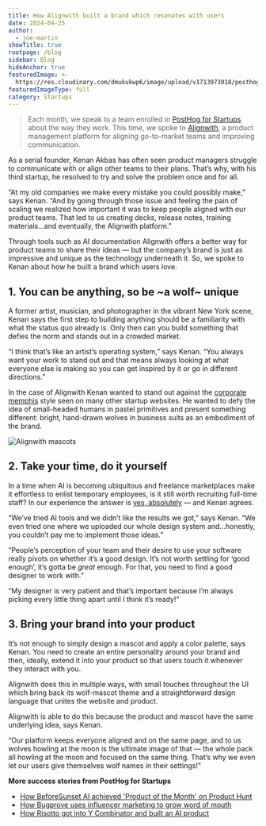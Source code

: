 ```yaml
---
title: How Alignwith built a brand which resonates with users
date: 2024-04-25
author:
  - joe-martin
showTitle: true
rootpage: /blog
sidebar: Blog
hideAnchor: true
featuredImage: >-
  https://res.cloudinary.com/dmukukwp6/image/upload/v1713973018/posthog.com/contents/images/blog/spotlight-alignwith.jpg
featuredImageType: full
category: Startups
---
```


> Each month, we speak to a team enrolled in [PostHog for Startups](/startups) about the way they work. This time, we spoke to [Alignwith](https://www.alignwith.io/), a product management platform for aligning go-to-market teams and improving communication.

As a serial founder, Kenan Akbas has often seen product managers struggle to communicate with or align other teams to their plans. That’s why, with his third startup, he resolved to try and solve the problem once and for all. 

“At my old companies we make every mistake you could possibly make,” says Kenan. “And by going through those issue and feeling the pain of scaling we realized how important it was to keep people aligned with our product teams. That led to us creating decks, release notes, training materials...and eventually, the Alignwith platform.”

Through tools such as AI documentation Alignwith offers a better way for product teams to share their ideas — but the company’s brand is just as impressive and unique as the technology underneath it. So, we spoke to Kenan about how he built a brand which users love. 

## 1. You can be anything, so be ~a wolf~ unique

A former artist, musician, and photographer in the vibrant New York scene, Kenan says the first step to building anything should be a familiarity with what the status quo already is. Only then can you build something that defies the norm and stands out in a crowded market.

“I think that’s like an artist’s operating system,” says Kenan. “You always want your work to stand out and that means always looking at what everyone else is making so you can get inspired by it or go in different directions.”

In the case of Alignwith Kenan wanted to stand out against the [corporate memphis](https://en.wikipedia.org/wiki/Corporate_Memphis) style seen on many other startup websites. He wanted to defy the idea of small-headed humans in pastel primitives and present something different: bright, hand-drawn wolves in business suits as an embodiment of the brand. 

![Alignwith mascots](https://res.cloudinary.com/dmukukwp6/image/upload/v1713973218/posthog.com/contents/images/blog/alignwith-wolf.png)

## 2. Take your time, do it yourself

In a time when AI is becoming ubiquitous and freelance marketplaces make it effortless to enlist temporary employees, is it still worth recruiting full-time staff? In our experience the answer is [yes, absolutely](/founders/posthog-first-five#4-lottie-coxon) — and Kenan agrees. 

“We’ve tried AI tools and we didn’t like the results we got,” says Kenan. “We even tried one where we uploaded our whole design system and...honestly, you couldn’t pay me to implement those ideas.”

“People’s perception of your team and their desire to use your software really pivots on whether it’s a good design. It’s not worth settling for ‘good enough’, it’s gotta be _great_ enough. For that, you need to find a good designer to work with.”

“My designer is very patient and that’s important because I’m always picking every little thing apart until I think it’s ready!”

## 3. Bring your brand into your product

It’s not enough to simply design a mascot and apply a color palette, says Kenan. You need to create an entire personality around your brand and then, ideally, extend it into your product so that users touch it whenever they interact with you.

Alignwith does this in multiple ways, with small touches throughout the UI which bring back its wolf-mascot theme and a straightforward design language that unites the website and product. 

Alignwith is able to do this because the product and mascot have the same underlying idea, says Kenan. 

“Our platform keeps everyone aligned and on the same page, and to us wolves howling at the moon is the ultimate image of that — the whole pack all howling at the moon and focused on the same thing. That’s why we even let our users give themselves wolf names in their settings!”

**More success stories from PostHog for Startups**
- [How BeforeSunset AI achieved 'Product of the Month' on Product Hunt](/spotlight/startup-before-sunset-ai)
- [How Bugprove uses influencer marketing to grow word of mouth](/spotlight/startup-bugprove)
- [How Risotto got into Y Combinator and built an AI product](/spotlight/startup-risotto)
